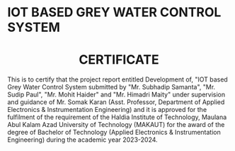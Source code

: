 # IOT BASED GREY WATER CONTROL SYSTEM

# <CENTER>**CERTIFICATE**</CENTER>
This is to certify that the project report entitled Development of, "IOT based Grey Water Control System submitted by "Mr. Subhadip Samanta", "Mr. Sudip Paul", "Mr. Mohit Haider" and "Mr. Himadri Maity" under supervision and guidance of Mr. Somak Karan (Asst. Professor, Department of Applied Electronics & Instrumentation Engineering) and it is approved for the  fulfilment of the requirement of the Haldia Institute of Technology, Maulana Abul Kalam Azad University of Technology (MAKAUT) for the award of the degree of Bachelor of Technology (Applied Electronics & Instrumentation Engineering) during the academic year 2023-2024.



